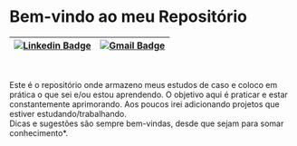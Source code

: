 # Bem-vindo ao meu Repositório

| [![Linkedin Badge](https://img.shields.io/badge/LinkedIn-0077B5?style=for-the-badge&logo=linkedin&logoColor=white&link=https://www.linkedin.com/in/leandro-costa-49669a193/)](https://www.linkedin.com/in/leandro-costa-49669a193/) | [![Gmail Badge](https://img.shields.io/badge/Gmail-D14836?style=for-the-badge&logo=gmail&logoColor=white&link=mailto:leandrocostamdc@gmail.com)](mailto:leandrocostamdc@gmail.com) |
|:-------------------------------------------------------:|:----------------------------------:|
<br>

Este é o repositório onde armazeno meus estudos de caso e coloco em prática o que sei e/ou estou aprendendo. O objetivo aqui é praticar e estar constantemente aprimorando. Aos poucos irei adicionando projetos que estiver estudando/trabalhando.
<br>
Dicas e sugestões são sempre bem-vindas, desde que sejam para somar conhecimento*.
